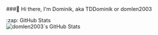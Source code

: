 ###👋 Hi there, I'm Dominik, aka TDDominik or domlen2003

  <summary>:zap: GitHub Stats</summary>
  
  <img align="left" alt="domlen2003´s GitHub Stats" src="https://github-readme-stats.vercel.app/api?username=domlen2003&show_icons=true&hide_border=true" />
  
